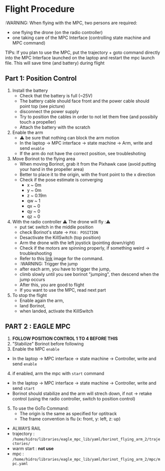 # Flight Procedure

:WARNING: When flying with the MPC, two persons are required:
- one flying the drone (on the radio controller)
- one taking care of the MPC Interface (controlling state machine and MPC command)

TIPs: If you plan to use the MPC, put the trajectory + goto command directly into the MPC Interface launched on the laptop and restart the mpc launch file. This will save time (and battery) during flight

## Part 1: Position Control
1. Install the battery
   - Check that the battery is full (~25V)
   - The battery cable should face front and the power cable should point top (see picture)
   - disconnect the power supply
   - Try to position the cables in order to not let them free (and possibily touch a propeller)
   - Attach the battery with the scratch
2. Enable the arm
   - :warning: be sure that nothing can block the arm motion 
   - In the laptop -> MPC interface -> state machine -> Arm,  write and send `enable`
   - If the arm do not have the correct position, see troubleshoting
3. Move Borinot to the flying area
    - When moving Borinot, grab it from the Pixhawk case (avoid putting your hand in the propeller area)
    - Better to place it to the origin, with the front point to the x direction
    - Check if the pose estimate is converging
      - x ~ 0m
      - y ~ 0m
      - z ~ 0.19m
      - qw ~ 1
      - qx ~ 0
      - qy ~ 0
      - qz ~ 0
4. With the radio controller :warning: The drone will fly ::warning:
    - put `SWC` switch in the middle position
    - check Borinot's state -> `PX4: POSITION`
    - Desactivate the KillSwitch (top position)
    - Arm the drone with the left joystick (pointing down/right)
    - Check if the motors are spinning properly, if something weird -> troubleshooting
    - Refer to this [link](https://docs.px4.io/main/en/flight_modes_mc/position.html) image for the command.
    - :WARNING: Trigger the jump
    - after each arm, you have to trigger the jump,
    - climb slowly until you see borinot "jumping", then descend when the jump occurs
    - After this, you are good to flight
    - If you want to use the MPC, read next part
5. To stop the flight
    - Enable again the arm,
    - land Borinot,
    - when landed, activate the KillSwitch

## PART 2 : EAGLE MPC 
1. **FOLLOW POSITION CONTROL 1 TO 4 BEFORE THIS**
2. "Stabilize" Borinot before following 
3. Enable the MPC `enable`
  - In the laptop -> MPC interface -> state machine -> Controller,  write and send `enable`
4. if enabled, arm the mpc with `start` command
  - In the laptop -> MPC interface -> state machine -> Controller,  write and send `start`
  - Borinot should stabilize and the arm will strech down, if not -> retake control (using the radio controller, switch to position control)
5. To use the GoTo Command:
   - The origin is the same as specified for optitrack
   - The frame convention is flu (x: front, y: left, z: up)
- ALWAYS RAIL
- trajectory : `/home/hidro/libraries/eagle_mpc_lib/yaml/borinot_flying_arm_2/trajectories/`
- warm start : **not use**
- mpc : `/home/hidro/libraries/eagle_mpc_lib/yaml/borinot_flying_arm_2/mpc/mpc.yaml`
